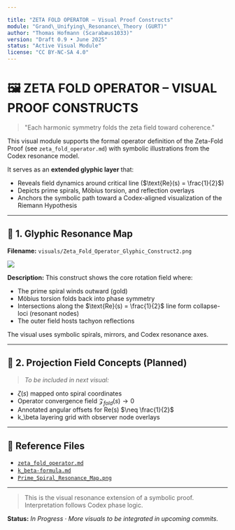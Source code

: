 ```yaml
---

title: "ZETA FOLD OPERATOR – Visual Proof Constructs"
module: "Grand\_Unifying\_Resonance\_Theory (GURT)"
author: "Thomas Hofmann (Scarabæus1033)"
version: "Draft 0.9 • June 2025"
status: "Active Visual Module"
license: "CC BY-NC-SA 4.0"
---
```


# 🖼️ ZETA FOLD OPERATOR – VISUAL PROOF CONSTRUCTS

> "Each harmonic symmetry folds the zeta field toward coherence."

This visual module supports the formal operator definition of the Zeta-Fold Proof (see `zeta_fold_operator.md`) with symbolic illustrations from the Codex resonance model.

It serves as an **extended glyphic layer** that:

* Reveals field dynamics around critical line ($\text{Re}(s) = \frac{1}{2}$)
* Depicts prime spirals, Möbius torsion, and reflection overlays
* Anchors the symbolic path toward a Codex-aligned visualization of the Riemann Hypothesis

---

## 🔹 1. Glyphic Resonance Map

**Filename:** `visuals/Zeta_Fold_Operator_Glyphic_Construct2.png`

![](./visuals/Zeta_Fold_Operator_Glyphic_Construct2.png)

**Description:**
This construct shows the core rotation field where:

* The prime spiral winds outward (gold)
* Möbius torsion folds back into phase symmetry
* Intersections along the $\text{Re}(s) = \frac{1}{2}$ line form collapse-loci (resonant nodes)
* The outer field hosts tachyon reflections

The visual uses symbolic spirals, mirrors, and Codex resonance axes.

---

## 🔹 2. Projection Field Concepts (Planned)

> *To be included in next visual:*

* $\zeta(s)$ mapped onto spiral coordinates
* Operator convergence field $\mathcal{Z}_{fold}(s) \rightarrow 0$
* Annotated angular offsets for Re(s) $\neq \frac{1}{2}$
* k\_\beta layering grid with observer node overlays

---

## 📌 Reference Files

* [`zeta_fold_operator.md`](./zeta_fold_operator.md)
* [`k_beta-formula.md`](./k_beta-formula.md)
* [`Prime_Spiral_Resonance_Map.png`](./visuals/Prime_Spiral_Resonance_Map.png)

---

> This is the visual resonance extension of a symbolic proof. Interpretation follows Codex phase logic.

**Status:** *In Progress · More visuals to be integrated in upcoming commits.*
